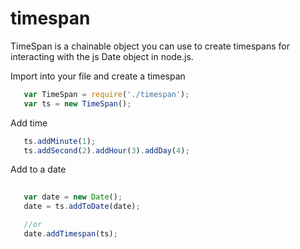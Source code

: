 timespan
========

TimeSpan is a chainable object you can use to create timespans for interacting with the js Date object in node.js.

Import into your file and create a timespan
 ```javascript
    var TimeSpan = require('./timespan');
    var ts = new TimeSpan();
 ```
 
 Add time
 
 ```javascript
    ts.addMinute(1);
    ts.addSecond(2).addHour(3).addDay(4);
 ```  
 
 Add to a date
 ```javascript
  
    var date = new Date();
    date = ts.addToDate(date);

    //or
    date.addTimespan(ts);
  
 ```
    
